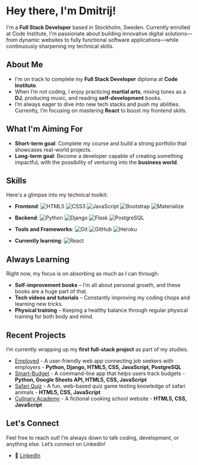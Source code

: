 # Hey there, I'm Dmitrij!

I'm a **Full Stack Developer** based in Stockholm, Sweden. Currently enrolled at Code Institute, I'm passionate about building innovative digital solutions—from dynamic websites to fully functional software applications—while continuously sharpening my technical skills.

## About Me
- I'm on track to complete my **Full Stack Developer** diploma at **Code Institute**.
- When I’m not coding, I enjoy practicing **martial arts**, mixing tunes as a **DJ**, producing music, and reading **self-development** books.
- I’m always eager to dive into new tech stacks and push my abilities. Currently, I’m focusing on mastering **React** to boost my frontend skills.

## What I'm Aiming For
- **Short-term goal**: Complete my course and build a strong portfolio that showcases real-world projects.
- **Long-term goal**: Become a developer capable of creating something impactful, with the possibility of venturing into the **business world**. 

## Skills
Here's a glimpse into my technical toolkit:
- **Frontend**:
  ![HTML5](https://img.shields.io/badge/HTML5%20-%23E34F26.svg?&style=for-the-badge&logo=HTML5&logoColor=FFFFFF)
  ![CSS3](https://img.shields.io/badge/CSS3%20-%231572B6.svg?&style=for-the-badge&logo=CSS3&logoColor=FFFFFF)
  ![JavaScript](https://img.shields.io/badge/JavaScript%20-%23323330.svg?&style=for-the-badge&logo=JavaScript&logoColor=F7DF1E)
  ![Bootstrap](https://img.shields.io/badge/Bootstrap-563D7C?style=for-the-badge&logo=bootstrap&logoColor=white)
  ![Materialize](https://img.shields.io/badge/Materialize%20CSS-EB6E4B.svg?&style=for-the-badge&logo=materializecss&logoColor=FFFFFF)
  
- **Backend**:
  ![Python](https://img.shields.io/badge/Python%20-%23004D7A.svg?&style=for-the-badge&logo=python&logoColor=ffdf76)
  ![Django](https://img.shields.io/badge/Django-092E20?style=for-the-badge&logo=django&logoColor=white)
  ![Flask](https://img.shields.io/badge/Flask-000000?style=for-the-badge&logo=flask&logoColor=white)
  ![PostgreSQL](https://img.shields.io/badge/PostgreSQL-316192?style=for-the-badge&logo=postgresql&logoColor=white)

- **Tools and Frameworks**:
  ![Git](https://img.shields.io/badge/Git-%23F05033.svg?style=for-the-badge&logo=git&logoColor=white)
  ![GitHub](https://img.shields.io/badge/GitHub%20-%23181717.svg?&style=for-the-badge&logo=github&logoColor=white)
  ![Heroku](https://img.shields.io/badge/Heroku-430098?style=for-the-badge&logo=heroku&logoColor=white)

- **Currently learning**: 
  ![React](https://img.shields.io/badge/React-20232A?style=for-the-badge&logo=react&logoColor=61DAFB)

## Always Learning
Right now, my focus is on absorbing as much as I can through:
- **Self-improvement books** – I’m all about personal growth, and these books are a huge part of that.
- **Tech videos and tutorials** – Constantly improving my coding chops and learning new tricks.
- **Physical training** – Keeping a healthy balance through regular physical training for both body and mind.

## Recent Projects
I’m currently wrapping up my **first full-stack project** as part of my studies.

- [Employed](https://github.com/Dimmanzo/employed) - A user-friendly web app connecting job seekers with employers - **Python, Django, HTML5, CSS, JavaScript, PostgreSQL**
- [Smart-Budget](https://github.com/Dimmanzo/smart-budget) - A command-line app that helps users track budgets - **Python, Google Sheets API, HTML5, CSS, JavaScript**
- [Safari Quiz](https://github.com/Dimmanzo/safari-quiz) - A fun, web-based quiz game testing knowledge of safari animals - **HTML5, CSS, JavaScript**
- [Culinary Academy](https://github.com/Dimmanzo/culinary-academy) - A fictional cooking school website - **HTML5, CSS, JavaScript**

## Let's Connect
Feel free to reach out! I’m always down to talk coding, development, or anything else. Let’s connect on LinkedIn!

- 🔗 [LinkedIn](https://www.linkedin.com/in/dmitrij-sazniov/)
